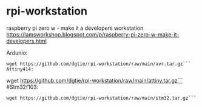 # rpi-workstation
raspberry pi zero w - make it a developers workstation<br>
https://lamsworkshop.blogspot.com/p/raspberry-pi-zero-w-make-it-developers.html

Ardunio:
```
wget https://github.com/dgtie/rpi-workstation/raw/main/avr.tar.gz```
Attiny414:
```
wget https://github.com/dgtie/rpi-workstation/raw/main/attiny.tar.gz```
#Stm32f103:
```
wget https://github.com/dgtie/rpi-workstation/raw/main/stm32.tar.gz```
